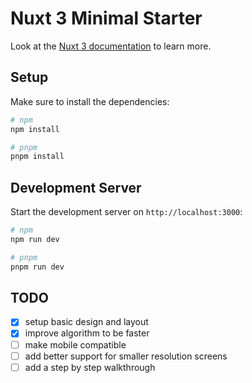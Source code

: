 # Nuxt 3 Minimal Starter

Look at the [Nuxt 3 documentation](https://nuxt.com/docs/getting-started/introduction) to learn more.

## Setup

Make sure to install the dependencies:

```bash
# npm
npm install

# pnpm
pnpm install
```

## Development Server

Start the development server on `http://localhost:3000`:

```bash
# npm
npm run dev

# pnpm
pnpm run dev
```

## TODO

- [x] setup basic design and layout
- [x] improve algorithm to be faster
- [ ] make mobile compatible
- [ ] add better support for smaller resolution screens
- [ ] add a step by step walkthrough
